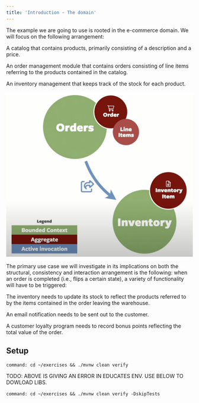 ```yaml
---
title: 'Introduction - The domain'
---
```


The example we are going to use is rooted in the e-commerce domain. We will focus on the following arrangement:

A catalog that contains products, primarily consisting of a description and a price.

An order management module that contains orders consisting of line items referring to the products contained in the catalog.

An inventory management that keeps track of the stock for each product.

![img](https://raw.githubusercontent.com/spring-academy/spring-academy-assets/main/guides/spring-modulith-deep-dive/images/domain.png)

The primary use case we will investigate in its implications on both the structural, consistency and interaction arrangement is the following: when an order is completed (i.e., flips a certain state), a variety of functionality will have to be triggered:

The inventory needs to update its stock to reflect the products referred to by the items contained in the order leaving the warehouse.

An email notification needs to be sent out to the customer.

A customer loyalty program needs to record bonus points reflecting the total value of the order.

## Setup

```terminal:execute
command: cd ~/exercises && ./mvnw clean verify
```

TODO: ABOVE IS GIVING AN ERROR IN EDUCATES ENV. USE BELOW TO DOWLOAD LIBS.
```terminal:execute
command: cd ~/exercises && ./mvnw clean verify -DskipTests
```